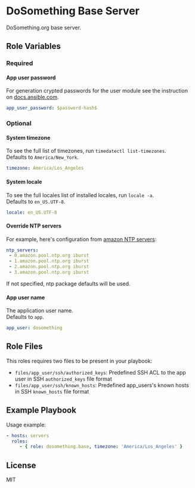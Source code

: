 DoSomething Base Server
=========

DoSomething.org base server.

Role Variables
--------------

### Required
#### App user password
For generation crypted passwords for the user module see the instruction on
[docs.ansible.com](http://docs.ansible.com/faq.html#how-do-i-generate-crypted-passwords-for-the-user-module).

```yml
app_user_password: $password-hash$
```

### Optional
#### System timezone
To see the full list of timezones, run `timedatectl list-timezones`.  
Defaults to `America/New_York`.

```yml
timezone: America/Los_Angeles
```

####  System locale

To see the full locales list of installed locales, run `locale -a`.  
Defaults to `en_US.UTF-8`.

```yml
locale: en_US.UTF-8
```

#### Override NTP servers
For example, here's configuration from [amazon NTP servers](http://docs.aws.amazon.com/AWSEC2/latest/UserGuide/set-time.html):

```yml
ntp_servers:
 - 0.amazon.pool.ntp.org iburst
 - 1.amazon.pool.ntp.org iburst
 - 2.amazon.pool.ntp.org iburst
 - 3.amazon.pool.ntp.org iburst
```

If not specified, ntp package defaults will be used.

#### App user name
The application user name.  
Defaults to `app`.

```yml
app_user: dosomething
```

Role Files
--------------
This roles requires two files to be present in your playbook:
- `files/app_user/ssh/authorized_keys`: Predefined SSH ACL to the app user in SSH `authorized_keys` file format
- `files/app_user/ssh/known_hosts`: Predefined app\_users's known hosts in SSH `known_hosts` file format

Example Playbook
----------------

Usage example:

```yml
- hosts: servers
  roles:
     - { role: dosomething.base, timezone: 'America/Los_Angeles' }
```

License
-------

MIT
